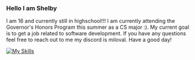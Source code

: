 ### Hello I am Shelby

I am 16 and currently still in highschool!!! I am currently attending the Governor's Honors Program this summer as a CS major :). My current goal is to get a job related to software development. If you have any questions feel free to reach out to me my discord is miloval. Have a good day!


[![My Skills](https://skillicons.dev/icons?i=js,html,css,python,discord,atom,bots,git,github)](https://skillicons.dev)
<!--
**koara-kuma/koara-kuma** is a ✨ _special_ ✨ repository because its `README.md` (this file) appears on your GitHub profile.

Here are some ideas to get you started:

- 🔭 I’m currently working on ...
- 🌱 I’m currently learning ...
- 👯 I’m looking to collaborate on ...
- 🤔 I’m looking for help with ...
- 💬 Ask me about ...
- 📫 How to reach me: ...
- 😄 Pronouns: ...
- ⚡ Fun fact: ...
-->
